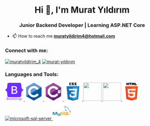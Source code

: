 <h1 align="center">Hi 👋, I'm Murat Yıldırım</h1>
<h3 align="center">Junior Backend Developer | Learning ASP.NET Core</h3>

- 📫 How to reach me **muratyildirim4@hotmail.com**

<h3 align="left">Connect with me:</h3>
<p align="left">
<a href="https://twitter.com/muratyildirim_4" target="blank"><img align="center" src="https://raw.githubusercontent.com/rahuldkjain/github-profile-readme-generator/master/src/images/icons/Social/twitter.svg" alt="muratyildirim_4" height="30" width="40" /></a>
<a href="https://linkedin.com/in/murat-yıldırım" target="blank"><img align="center" src="https://raw.githubusercontent.com/rahuldkjain/github-profile-readme-generator/master/src/images/icons/Social/linked-in-alt.svg" alt="murat-yıldırım" height="30" width="40" /></a>
</p>

<h3 align="left">Languages and Tools:</h3>
<p align="left"> <a href="https://getbootstrap.com" target="_blank" rel="noreferrer"> <img src="https://raw.githubusercontent.com/devicons/devicon/master/icons/bootstrap/bootstrap-plain-wordmark.svg" alt="bootstrap" width="60" height="60"/> </a> <a href="https://www.cprogramming.com/" target="_blank" rel="noreferrer"> <img src="https://raw.githubusercontent.com/devicons/devicon/master/icons/c/c-original.svg" alt="c" width="60" height="60"/> </a> <a href="https://www.w3schools.com/cs/" target="_blank" rel="noreferrer"> <img src="https://raw.githubusercontent.com/devicons/devicon/master/icons/csharp/csharp-original.svg" alt="csharp" width="60" height="60"/> </a> <a href="https://www.w3schools.com/css/" target="_blank" rel="noreferrer"> <img src="https://raw.githubusercontent.com/devicons/devicon/master/icons/css3/css3-original-wordmark.svg" alt="css3" width="60" height="60"/> </a> <a href="https://dotnet.microsoft.com/" target="_blank" rel="noreferrer"> <img src="https://camo.githubusercontent.com/7f06877cac742405f2075ca2638f5ec40e361b82907b5e6fb9852c7846699a13/68747470733a2f2f75706c6f61642e77696b696d656469612e6f72672f77696b6970656469612f636f6d6d6f6e732f652f65652f2e4e45545f436f72655f4c6f676f2e737667" width="60" height="60" data-canonical-src="https://upload.wikimedia.org/wikipedia/commons/e/ee/.NET_Core_Logo.svg" style="max-width: 100%;"> <img src="https://camo.githubusercontent.com/0b050571433fe9ffdb6cb05a96ca9fa89d5335a5ba1379470e2d4f9b64723397/68747470733a2f2f7777772e7376677265706f2e636f6d2f73686f772f3435323231302f6769742e737667" width="60" height="60" data-canonical-src="https://www.svgrepo.com/show/452210/git.svg" style="max-width: 100%;"> <img src="https://raw.githubusercontent.com/devicons/devicon/master/icons/html5/html5-original-wordmark.svg" alt="html5" width="60" height="60"/> </a> <a href="https://www.microsoft.com/en-us/sql-server" target="_blank" rel="noreferrer"> <img width="60" height="60" src="https://camo.githubusercontent.com/7aa0bbb712eeb4dce8cd6f614c9f60d5b620e45f6a464e002932c34630434456/68747470733a2f2f696d672e69636f6e73382e636f6d2f636f6c6f722f34382f6d6963726f736f66742d73716c2d7365727665722e706e67" alt="microsoft-sql-server" data-canonical-src="https://img.icons8.com/color/48/microsoft-sql-server.png" style="max-width: 100%;"> <img src="https://raw.githubusercontent.com/devicons/devicon/master/icons/mysql/mysql-original-wordmark.svg" alt="mysql" width="60" height="60"/> </a> </p>


